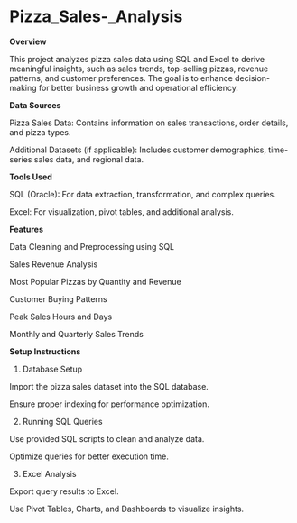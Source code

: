# Pizza_Sales-_Analysis
**Overview**

This project analyzes pizza sales data using SQL and Excel to derive meaningful insights, such as sales trends, top-selling pizzas, revenue patterns, and customer preferences. The goal is to enhance decision-making for better business growth and operational efficiency.

**Data Sources**

Pizza Sales Data: Contains information on sales transactions, order details, and pizza types.

Additional Datasets (if applicable): Includes customer demographics, time-series sales data, and regional data.


**Tools Used**

SQL (Oracle): For data extraction, transformation, and complex queries.

Excel: For visualization, pivot tables, and additional analysis.


**Features**

Data Cleaning and Preprocessing using SQL

Sales Revenue Analysis

Most Popular Pizzas by Quantity and Revenue

Customer Buying Patterns

Peak Sales Hours and Days

Monthly and Quarterly Sales Trends


**Setup Instructions**

1. Database Setup

Import the pizza sales dataset into the SQL database.

Ensure proper indexing for performance optimization.



2. Running SQL Queries

Use provided SQL scripts to clean and analyze data.

Optimize queries for better execution time.



3. Excel Analysis

Export query results to Excel.

Use Pivot Tables, Charts, and Dashboards to visualize insights.
